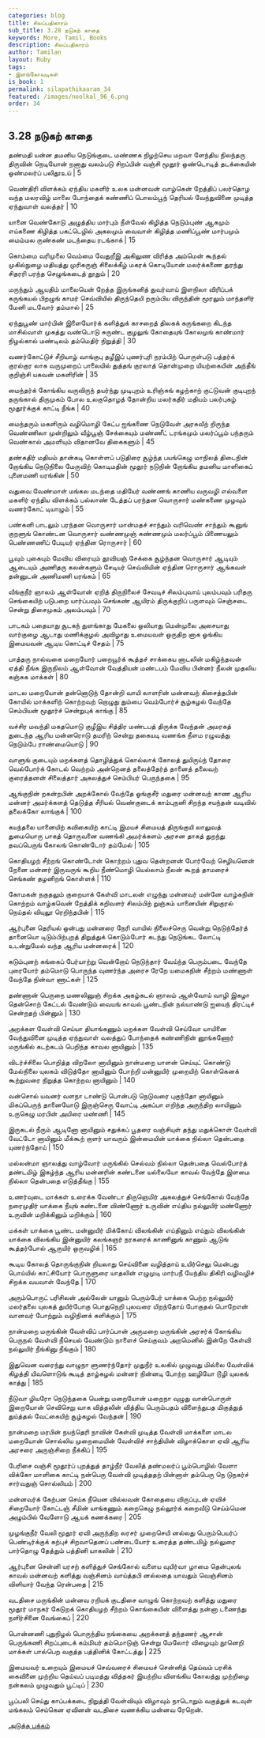 ```yaml
---
categories: blog
title: சிலப்பதிகாரம்
sub_title: 3.28 நடுகற் காதை
keywords: More, Tamil, Books
description: சிலப்பதிகாரம்
author: Tamilan
layout: Ruby
tags:
- இளங்கோவடிகள்
is_book: 1
permalink: silapathikaaram_34
featured: /images/noolkal_96_6.png
order: 34
---
```



## 3.28 நடுகற் காதை

தண்மதி யன்ன தமனிய நெடுங்குடை மண்ணக நிழற்செய மறவா ளேந்திய நிலந்தரு திருவின் நெடியோன் றனாது வலம்படு சிறப்பின் வஞ்சி மூதூர் ஒண்டொடித் தடக்கையின் ஒண்மலர்ப் பலிதூஉய் | 5

வெண்திரி விளக்கம் ஏந்திய மகளிர் உலக மன்னவன் வாழ்கென் றேத்திப் பலர்தொழ வந்த மலரவிழ் மாலை போந்தைக் கண்ணிப் பொலம்பூந் தெரியல் வேந்துவினை முடித்த ஏந்துவாள் வலத்தர் | 10

யானை வெண்கோடு அழுத்திய மார்பும் நீள்வேல் கிழித்த நெடும்புண் ஆகமும் எய்கணை கிழித்த பகட்டெழில் அகலமும் வைவாள் கிழித்த மணிப்பூண் மார்பமும் மைம்மல ருண்கண் மடந்தைய ரடங்காக் | 15

கொம்மை வரிமுலை வெம்மை வேதுறீஇ அகிலுண விரித்த அம்மென் கூந்தல் முகில்நுழை மதியத்து முரிகருஞ் சிலைக்கீழ் மகரக் கொடியோன் மலர்க்கணை துரந்து சிதரரி பரந்த செழுங்கடைத் தூதும் | 20

மருந்தும் ஆயதிம் மாலையென் றேத்த இருங்கனித் துவர்வாய் இளநிலா விரிப்பக் கருங்கயல் பிறழுங் காமர் செவ்வியில் திருந்தெயி றரும்பிய விருந்தின் மூரலும் மாந்தளிர் மேனி மடவோர் தம்மால் | 25

ஏந்துபூண் மார்பின் இளையோர்க் களித்துக் காசறைத் திலகக் கருங்கறை கிடந்த மாசில்வாள் முகத்து வண்டொடு சுருண்ட குழலுங் கோதையுங் கோலமுங் காண்மார் நிழல்கால் மண்டிலம் தம்மெதிர் நிறுத்தி | 30

வணர்கோட்டுச் சீறியாழ் வாங்குபு தழீஇப் புணர்புரி நரம்பிற் பொருள்படு பத்தர்க் குரல்குர லாக வருமுறைப் பாலையில் துத்தங் குரலாத் தொன்முறை யியற்கையின் அந்தீங் குறிஞ்சி யகவன் மகளிரின் | 35

மைந்தர்க் கோங்கிய வருவிருந் தயர்ந்து முடிபுறம் உரிஞ்சுங் கழற்காற் குட்டுவன் குடிபுறந் தருங்கால் திருமுகம் போல உலகுதொழத் தோன்றிய மலர்கதிர் மதியம் பலர்புகழ் மூதூர்க்குக் காட்டி நீங்க | 40

மைந்தரும் மகளிரும் வழிமொழி கேட்ப ஐங்கணை நெடுவேள் அரசுவீற் றிருந்த வெண்ணிலா முன்றிலும் வீழ்பூஞ் சேக்கையும் மண்ணீட் டரங்கமும் மலர்ப்பூம் பந்தரும் வெண்கால் அமளியும் விதானவே திகைகளும் | 45

தண்கதிர் மதியம் தான்கடி கொள்ளப் படுதிரை சூழ்ந்த பயங்கெழு மாநிலத் திடைநின் றோங்கிய நெடுநிலை மேருவிற் கொடிமதின் மூதூர் நடுநின் றோங்கிய தமனிய மாளிகைப் புனைமணி யரங்கின் | 50

வதுவை வேண்மாள் மங்கல மடந்தை மதியேர் வண்ணங் காணிய வருவழி எல்வளை மகளிர் ஏந்திய விளக்கம் பல்லாண் டேத்தப் பரந்தன வொருசார் மண்கணை முழவும் வணர்கோட் டியாழும் | 55

பண்கனி பாடலும் பரந்தன வொருசார் மான்மதச் சாந்தும் வரிவெண் சாந்தும் கூனுங் குறளுங் கொண்டன வொருசார் வண்ணமுஞ் சுண்ணமும் மலர்ப்பூம் பிணையலும் பெண்ணணிப் பேடியர் ஏந்தின ரொருசார் | 60

பூவும் புகையும் மேவிய விரையும் தூவியஞ் சேக்கை சூழ்ந்தன வொருசார் ஆடியும் ஆடையும் அணிதரு கலன்களும் சேடியர் செவ்வியின் ஏந்தின ரொருசார் ஆங்கவள் தன்னுடன் அணிமணி யரங்கம் | 65

வீங்குநீர் ஞாலம் ஆள்வோன் ஏறித் திருநிலைச் சேவடிச் சிலம்புவாய் புலம்பவும் பரிதரு செங்கையிற் படுபறை யார்ப்பவும் செங்கண் ஆயிரம் திருக்குறிப் பருளவும் செஞ்சடை சென்று திசைமுகம் அலம்பவும் | 70

பாடகம் பதையாது சூடகந் துளங்காது மேகலை ஒலியாது மென்முலை அசையாது வார்குழை ஆடாது மணிக்குழல் அவிழாது உமையவள் ஒருதிற னாக ஓங்கிய இமையவன் ஆடிய கொட்டிச் சேதம் | 75

பாத்தரு நால்வகை மறையோர் பறையூர்க் கூத்தச் சாக்கைய னாடலின் மகிழ்ந்தவன் ஏத்தி நீங்க இருநிலம் ஆள்வோன் வேத்தியன் மண்டபம் மேவிய பின்னர் நீலன் முதலிய கஞ்சுக மாக்கள் | 80

மாடல மறையோன் தன்னொடுந் தோன்றி வாயி லாளரின் மன்னவற் கிசைத்தபின் கோயில் மாக்களிற் கொற்றவற் றொழுது தும்பை வெம்போர்ச் சூழ்கழல் வேந்தே செம்பியன் மூதூர்ச் சென்றுபுக் காங்கு | 85

வச்சிர மவந்தி மகதமொடு குழீஇய சித்திர மண்டபத் திருக்க வேந்தன் அமரகத் துடைந்த ஆரிய மன்னரொடு தமரிற் சென்று தகையடி வணங்க நீளம ரழுவத்து நெடும்பே ராண்மையொடு | 90

வாளுங் குடையும் மறக்களத் தொழித்துக் கொல்லாக் கோலத் துயிருய்ந் தோரை வெல்போர்க் கோடல் வெற்றம் அன்றெனத் தலைத்தேர்த் தானைத் தலைவற் குரைத்தனன் சிலைத்தார் அகலத்துச் செம்பியர் பெருந்தகை | 95

ஆங்குநின் றகன்றபின் அறக்கோல் வேந்தே ஓங்குசீர் மதுரை மன்னவற் காண ஆரிய மன்னர் அமர்க்களத் தெடுத்த சீரியல் வெண்குடைக் காம்புநனி சிறந்த சயந்தன் வடிவில் தலைக்கோ லாங்குக் | 100

கயந்தலை யானையிற் கவிகையிற் காட்டி இமயச் சிமையத் திருங்குயி லாலுவத் துமையொரு பாகத் தொருவனை வணங்கி அமர்க்களம் அரசன தாகத் துறந்து தவப்பெருங் கோலங் கொண்டோர் தம்மேல் | 105

கொதியழற் சீற்றங் கொண்டோன் கொற்றம் புதுவ தென்றனன் போர்வேற் செழியனென் றேனை மன்னர் இருவருங் கூறிய நீண்மொழி யெல்லாம் நீலன் கூறத் தாமரைச் செங்கண் தழனிறங் கொள்ளக் | 110

கோமகன் நகுதலும் குறையாக் கேள்வி மாடலன் எழுந்து மன்னவர் மன்னே வாழ்கநின் கொற்றம் வாழ்கவென் றேத்திக் கறிவளர் சிலம்பிற் றுஞ்சும் யானையின் சிறுகுரல் நெய்தல் வியுலூ ரெறிந்தபின் | 115

ஆர்புனை தெரியல் ஒன்பது மன்னரை நேரி வாயில் நிலைச்செரு வென்று நெடுந்தேர்த் தானையொ டிடும்பிற்புறத் திறுத்துக் கொடும்போர் கடந்து நெடுங்கட லோட்டி உடன்றுமேல் வந்த ஆரிய மன்னரைக் | 120

கடும்புனற் கங்கைப் பேர்யாற்று வென்றோய் நெடுந்தார் வேய்ந்த பெரும்படை வேந்தே புரையோர் தம்மொடு பொருந்த வுணர்ந்த அரைச ரேறே யமைகநின் சீற்றம் மண்ணாள் வேந்தே நின்வா ணாட்கள் | 125

தண்ணான் பெருநை மணலினுஞ் சிறக்க அகழ்கடல் ஞாலம் ஆள்வோய் வாழி இகழா தென்சொற் கேட்டல் வேண்டும் வையங் காவல் பூண்டநின் நல்யாண்டு ஐயைந் திரட்டிச் சென்றதற் பின்னும் | 130

அறக்கள வேள்வி செய்யா தியாங்கணும் மறக்கள வேள்வி செய்வோ யாயினை வேந்துவினை முடித்த ஏந்துவாள் வலத்துப் போந்தைக் கண்ணிநின் னூங்கணோர் மருங்கில் கடற்கடம் பெறிந்த காவல னாயினும் | 135

விடர்ச்சிலை பொறித்த விறலோ னாயினும் நான்மறை யாளன் செய்யுட் கொண்டு மேல்நிலை யுலகம் விடுத்தோ னாயினும் போற்றி மன்னுயிர் முறையிற் கொள்கெனக் கூற்றுவரை நிறுத்த கொற்றவ னாயினும் | 140

வன்சொல் யவனர் வளநா டாண்டு பொன்படு நெடுவரை புகுந்தோ னாயினும் மிகப்பெருந் தானையோடு இருஞ்செரு வோட்டி அகப்பா எறிந்த அருந்திற லாயினும் உருகெழு மரபின் அயிரை மண்ணி | 145

இருகடல் நீரும் ஆடினோ னாயினும் சதுக்கப் பூதரை வஞ்சியுள் தந்து மதுக்கொள் வேள்வி வேட்டோ னாயினும் மீக்கூற் றாளர் யாவரும் இன்மையின் யாக்கை நில்லா தென்பதை யுணர்ந்தோய் | 150

மல்லன்மா ஞாலத்து வாழ்வோர் மருங்கில் செல்வம் நில்லா தென்பதை வெல்போர்த் தண்டமிழ் இகழ்ந்த ஆரிய மன்னரின் கண்டனை யல்லையோ காவல் வேந்தே இளமை நில்லா தென்பதை எடுத்தீங்கு | 155

உணர்வுடை மாக்கள் உரைக்க வேண்டா திருஞெமிர் அகலத்துச் செங்கோல் வேந்தே நரைமுதிர் யாக்கை நீயுங் கண்டனை விண்ணோர் உருவின் எய்திய நல்லுயிர் மண்ணோர் உருவின் மறிக்கினும் மறிக்கும் | 160

மக்கள் யாக்கை பூண்ட மன்னுயிர் மிக்கோய் விலங்கின் எய்தினும் எய்தும் விலங்கின் யாக்கை விலங்கிய இன்னுயிர் கலங்கஞர் நரகரைக் காணினுங் காணும் ஆடுங் கூத்தர்போல் ஆருயிர் ஒருவழிக் | 165

கூடிய கோலத் தொருங்குநின் றியலாது செய்வினை வழித்தாய் உயிர்செலு மென்பது பொய்யில் காட்சியோர் பொருளுரை யாதலின் எழுமுடி மார்பநீ யேந்திய திகிரி வழிவழிச் சிறக்க வயவாள் வேந்தே | 170

அரும்பொருட் பரிசிலன் அல்லேன் யானும் பெரும்பேர் யாக்கை பெற்ற நல்லுயிர் மலர்தலை யுலகத் துயிர்போகு பொதுநெறி புலவரை யிறந்தோய் போகுதல் பொறேஎன் வானவர் போற்றும் வழிநினக் களிக்கும் | 175

நான்மறை மருங்கின் வேள்விப் பார்ப்பான் அருமறை மருங்கின் அரசர்க் கோங்கிய பெருநல் வேள்வி நீசெயல் வேண்டும் நாளைச் செய்குவம் அறமெனில் இன்றே கேள்வி நல்லுயிர் நீங்கினு நீங்கும் | 180

இதுவென வரைந்து வாழுநா ளுணர்ந்தோர் முதுநீர் உலகில் முழுவது மில்லை வேள்விக் கிழத்தி யிவளொடுங் கூடித் தாழ்கழல் மன்னர் நின்னடி போற்ற ஊழியோ டூழி யுலகங் காத்து | 185

நீடுவா ழியரோ நெடுந்தகை யென்று மறையோன் மறைநா வுழுது வான்பொருள் இறையோன் செவிசெறு வாக வித்தலின் வித்திய பெரும்பதம் விளைந்துபத மிகுத்துத் துய்த்தல் வேட்கையிற் சூழ்கழல் வேந்தன் | 190

நான்மறை மரபின் நயந்தெரி நாவின் கேள்வி முடித்த வேள்வி மாக்களை மாடல மறையோன் சொல்லிய முறைமையின் வேள்விச் சாந்தியின் விழாக்கொள ஏவி ஆரிய அரசரை அருஞ்சிறை நீக்கிப் | 195

பேரிசை வஞ்சி மூதூர்ப் புறத்துத் தாழ்நீர் வேலித் தண்மலர்ப் பூம்பொழில் வேளா விக்கோ மாளிகை காட்டி நன்பெரு வேள்வி முடித்ததற் பின்னாள் தம்பெரு நெ டுநகர்ச் சார்வதுஞ் சொல்லியம் | 200

மன்னவர்க் கேற்பன செய்க நீயென வில்லவன் கோதையை விருப்புடன் ஏவிச் சிறையோர் கோட்டஞ் சீமின் யாங்கணும் கறைகெழு நல்லூர்க் கறைவீடு செய்ம்மென அழும்பில் வேளோடு ஆயக் கணக்கரை | 205

முழங்குநீர் வேலி மூதூர் ஏவி அருந்திற லரசர் முறைசெயி னல்லது பெரும்பெயர்ப் பெண்டிர்க்குக் கற்புச் சிறவாதெனப் பண்டையோர் உரைத்த தண்டமிழ் நல்லுரை பார்தொழு தேத்தும் பத்தினி யாகலின் | 210

ஆர்புனை சென்னி யரசற் களித்துச் செங்கோல் வளைய வுயிர்வா ழாமை தென்புலங் காவல் மன்னவற் களித்து வஞ்சினம் வாய்த்தபி னல்லதை யாவதும் வெஞ்சினம் விளியார் வேந்த ரென்பதை | 215

வடதிசை மருங்கின் மன்னவ ரறியக் குடதிசை வாழுங் கொற்றவற் களித்து மதுரை மூதூர் மாநகர் கேடுறக் கொதியழற் சீற்றம் கொங்கையின் விளைத்து நன்னா டணைந்து நளிர்சினை வேங்கைப் | 220

பொன்னணி புதுநிழல் பொருந்திய நங்கையை அறக்களத் தந்தணர் ஆசான் பெருங்கணி சிறப்புடைக் கம்மியர் தம்மொடுஞ் சென்று மேலோர் விழையும் நூனெறி மாக்கள் பால்பெற வகுத்த பத்தினிக் கோட்டத்து | 225

இமையவர் உறையும் இமையச் செவ்வரைச் சிமையச் சென்னித் தெய்வம் பரசிக் கைவினை முற்றிய தெய்வப் படிமத்து வித்தகர் இயற்றிய விளங்கிய கோலத்து முற்றிழை நன்கலம் முழுவதும் பூட்டிப் | 230

பூப்பலி செய்து காப்பக்கடை நிறுத்தி வேள்வியும் விழாவும் நாடொறும் வகுத்துக் கடவுள் மங்கலம் செய்கென ஏவினன் வடதிசை வணக்கிய மன்னவ ரேறென்.

[அடுத்த பக்கம்](silapathikaaram_35)